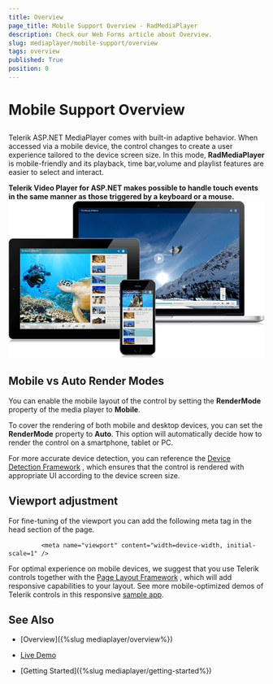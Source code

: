 ```yaml
---
title: Overview
page_title: Mobile Support Overview - RadMediaPlayer
description: Check our Web Forms article about Overview.
slug: mediaplayer/mobile-support/overview
tags: overview
published: True
position: 0
---
```


# Mobile Support Overview



## 

Telerik ASP.NET MediaPlayer comes with built-in adaptive behavior. When accessed via a mobile device, the control changes to create a user experience tailored to the device screen size. In this mode, **RadMediaPlayer** is mobile-friendly and its playback, time bar,volume and playlist features are easier to select and interact.

**Telerik Video Player for ASP.NET makes possible to handle touch events in the same manner as those triggered by a keyboard or a mouse.**
![Media Player Mobile Support 1](images/mediaplayer-mobile-support1.png)

## Mobile vs Auto Render Modes

You can enable the mobile layout of the control by setting the **RenderMode** property of the media player to **Mobile**.

To cover the rendering of both mobile and desktop devices, you can set the **RenderMode** property to **Auto**. This option will automatically decide how to render the control on a smartphone, tablet or PC.

For more accurate device detection, you can reference the [Device Detection Framework](https://www.telerik.com/products/aspnet-ajax/device-detection-framework.aspx) , which ensures that the control is rendered with appropriate UI according to the device screen size.

## Viewport adjustment

For fine-tuning of the viewport you can add the following meta tag in the head section of the page.

````ASP.NET
	     <meta name="viewport" content="width=device-width, initial-scale=1" />
````



For optimal experience on mobile devices, we suggest that you use Telerik controls together with the [Page Layout Framework](https://www.telerik.com/products/aspnet-ajax/responsive-page-layout.aspx) , which will add responsive capabilities to your layout. See more mobile-optimized demos of Telerik controls in this responsive [sample app](https://demos.telerik.com/responsive-web-design-aspnet/samples.aspx).

## See Also

 * [Overview]({%slug mediaplayer/overview%})

 * [Live Demo](https://demos.telerik.com/aspnet-ajax/media-player/examples/overview/defaultcs.aspx)

 * [Getting Started]({%slug mediaplayer/getting-started%})
